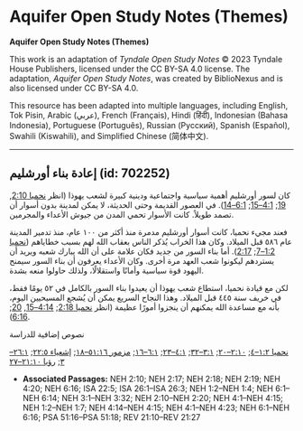 # Aquifer Open Study Notes (Themes)

**Aquifer Open Study Notes (Themes)**

This work is an adaptation of *Tyndale Open Study Notes* © 2023 Tyndale House Publishers, licensed under the CC BY\-SA 4\.0 license. The adaptation, *Aquifer Open Study Notes*, was created by BiblioNexus and is also licensed under CC BY\-SA 4\.0\.

This resource has been adapted into multiple languages, including English, Tok Pisin, Arabic (عربي), French (Français), Hindi (हिंदी), Indonesian (Bahasa Indonesia), Portuguese (Português), Russian (Русский), Spanish (Español), Swahili (Kiswahili), and Simplified Chinese (简体中文).



--------------------------------

## إعادة بناء أورشليم (id: 702252)

كان لسور أورشليم أهمية سياسية واجتماعية ودينية كبيرة لشعب يهوذا (انظر [نحميا 2:10](https://ref.ly/Neh2:10), [19](https://ref.ly/Neh2:19); [4:1–15](https://ref.ly/Neh4:1-Neh4:15); [6:1–14](https://ref.ly/Neh6:1-Neh6:14)). في العصور القديمة وحتى الحديثة، لا يمكن لمدينة بدون أسوار أن تصمد طويلاً. كانت الأسوار تحمي المدن من جيوش الأعداء والمجرمين.

فعند مجيء نحميا، كانت أسوار أورشليم مدمرة منذ أكثر من ١٠٠ عام، منذ تدمير المدينة عام ٥٨٦ قبل الميلاد. وكان هذا الخراب يُذكر الناس بعقاب الله لهم بسبب خطاياهم ([نحميا 1:2–7](https://ref.ly/Neh1:2-Neh1:7); [2:17](https://ref.ly/Neh2:17)). أما بناء السور من جديد فكان علامة على أن الله يبارك شعبه ويريد أن يستردهم ليكونوا شعب العهد مرة أخرى. وكان الأعداء يعرفون أن بناء السور سيمنح اليهود قوة سياسية وأمانًا واستقلالًا، ولذلك حاولوا منعه بشدة.

لكن مع قيادة نحميا، استطاع شعب يهوذا أن يعيدوا بناء السور بالكامل في ٥٢ يومًا فقط، في خريف سنة ٤٤٥ قبل الميلاد. وهذا النجاح السريع يمكن أن يُشجع المسيحيين اليوم، بأنه مع مساعدة الله يمكنهم أن ينجزوا أمورًا عظيمة (انظر [نحميا 2:18](https://ref.ly/Neh2:18); [4:14–15](https://ref.ly/Neh4:14-Neh4:15), [20](https://ref.ly/Neh4:20); [6:16](https://ref.ly/Neh6:16)).

نصوص إضافية للدراسة

[نحميا ١:٢–٤](https://ref.ly/Neh1:2-Neh1:4); [٢:١٠–٢٠](https://ref.ly/Neh2:10-Neh2:20); [٣:١–٣٢](https://ref.ly/Neh3:1-Neh3:32); [٤:١–٢٣](https://ref.ly/Neh4:1-Neh4:23); [٦:١–١٦](https://ref.ly/Neh6:1-Neh6:16); [مزمور ٥١:١٦–١٨](https://ref.ly/Ps51:16-Ps51:18); [إشعياء ٢٢:٥](https://ref.ly/Isa22:5); [٢٦:١–٣](https://ref.ly/Isa26:1-Isa26:3); [رؤيا ٢١:١٠–٢٧](https://ref.ly/Rev21:10-Rev21:27)

* **Associated Passages:** NEH 2:10; NEH 2:17; NEH 2:18; NEH 2:19; NEH 4:20; NEH 6:16; ISA 22:5; ISA 26:1–ISA 26:3; NEH 1:2–NEH 1:4; NEH 6:1–NEH 6:14; NEH 3:1–NEH 3:32; NEH 2:10–NEH 2:20; NEH 4:1–NEH 4:15; NEH 1:2–NEH 1:7; NEH 4:14–NEH 4:15; NEH 4:1–NEH 4:23; NEH 6:1–NEH 6:16; PSA 51:16–PSA 51:18; REV 21:10–REV 21:27

